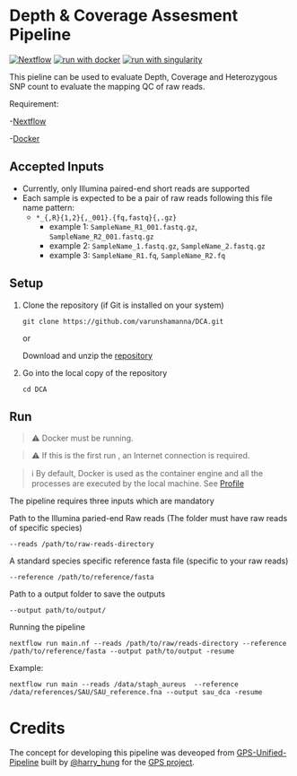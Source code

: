 # Depth & Coverage Assesment Pipeline <!-- omit in toc -->

[![Nextflow](https://img.shields.io/badge/nextflow%20DSL2-23.04.0-23aa62.svg)](https://www.nextflow.io/)
[![run with docker](https://img.shields.io/badge/run%20with-docker-0db7ed?labelColor=000000&logo=docker)](https://www.docker.com/)
[![run with singularity](https://img.shields.io/badge/run%20with-singularity-1d355c.svg?labelColor=000000)](https://sylabs.io/singularity/)


This pieline can be used to evaluate Depth, Coverage and Heterozygous SNP count to evaluate the mapping QC of raw reads.

Requirement:

-[Nextflow](https://www.nextflow.io/)

-[Docker](https://www.docker.com/)

## Accepted Inputs
- Currently, only Illumina paired-end short reads are supported
- Each sample is expected to be a pair of raw reads following this file name pattern: 
  - `*_{,R}{1,2}{,_001}.{fq,fastq}{,.gz}` 
    - example 1: `SampleName_R1_001.fastq.gz`, `SampleName_R2_001.fastq.gz`
    - example 2: `SampleName_1.fastq.gz`, `SampleName_2.fastq.gz`
    - example 3: `SampleName_R1.fq`, `SampleName_R2.fq`

## Setup 
1. Clone the repository (if Git is installed on your system)
    ```
    git clone https://github.com/varunshamanna/DCA.git
    ```
    or 
    
    Download and unzip the [repository](https://github.com/varunshamanna/DCA/archive/refs/heads/master.zip)
2. Go into the local copy of the repository
    ```
    cd DCA
    ```
## Run
> ⚠️ Docker  must be running.
<!-- -->
> ⚠️ If this is the first run , an Internet connection is required.
<!-- -->
> ℹ️ By default, Docker is used as the container engine and all the processes are executed by the local machine. See [Profile](#profile) 

The pipeline requires three inputs which are mandatory

Path to the Illumina paried-end Raw reads (The folder must have raw reads of specific species)
  ```
  --reads /path/to/raw-reads-directory
  ```

A standard species specific reference fasta file (specific to your raw reads)
  ```
  --reference /path/to/reference/fasta
  ```

Path to a output folder to save the outputs
  ```
  --output path/to/output/
  ```

Running the pipeline

  ```
  nextflow run main.nf --reads /path/to/raw/reads-directory --reference /path/to/reference/fasta --output path/to/output -resume
  ```
 
Example: 

  ```
  nextflow run main --reads /data/staph_aureus  --reference /data/references/SAU/SAU_reference.fna --output sau_dca -resume
  ```

# Credits
The concept for developing this pipeline was deveoped from [GPS-Unified-Pipeline](https://github.com/HarryHung/gps-unified-pipeline) built by [@harry_hung](https://github.com/HarryHung) for the [GPS project](https://www.pneumogen.net/gps/).


